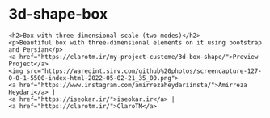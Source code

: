 # 3d-shape-box

    <h2>Box with three-dimensional scale (two modes)</h2>
    <p>Beautiful box with three-dimensional elements on it using bootstrap and Persian</p>
    <a href="https://clarotm.ir/my-project-custome/3d-box-shape/">Preview Project</a>
    <img src="https://waregint.sirv.com/github%20photos/screencapture-127-0-0-1-5500-index-html-2022-05-02-21_35_00.png">
    <a href="https://www.instagram.com/amirrezaheydariinsta/">Amirreza Heydari</a> |
    <a href="https://iseokar.ir/">iseokar.ir</a> |
    <a href="https://clarotm.ir/">ClaroTM</a>
